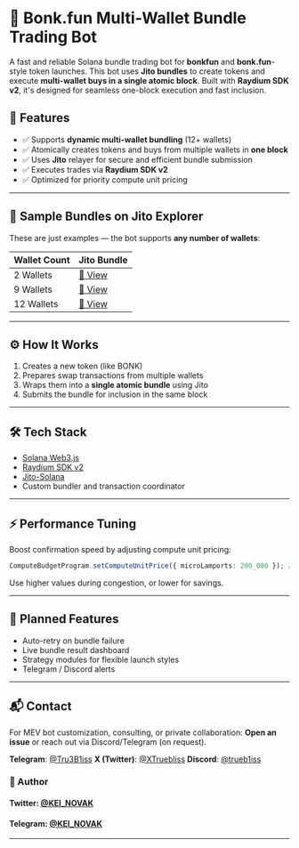 # 🐶 Bonk.fun Multi-Wallet Bundle Trading Bot

A fast and reliable Solana bundle trading bot for **bonkfun** and **bonk.fun**-style token launches. This bot uses **Jito bundles** to create tokens and execute **multi-wallet buys in a single atomic block**. Built with **Raydium SDK v2**, it's designed for seamless one-block execution and fast inclusion.

## 🚀 Features

- ✅ Supports **dynamic multi-wallet bundling** (12+ wallets)
- ✅ Atomically creates tokens and buys from multiple wallets in **one block**
- ✅ Uses **Jito** relayer for secure and efficient bundle submission
- ✅ Executes trades via **Raydium SDK v2**
- ✅ Optimized for priority compute unit pricing

---

## 📸 Sample Bundles on Jito Explorer

These are just examples — the bot supports **any number of wallets**:

| Wallet Count | Jito Bundle                                                                                                  |
| ------------ | ------------------------------------------------------------------------------------------------------------ |
| 2 Wallets    | [🔗 View](https://explorer.jito.wtf/bundle/56ac378f193c9b90a4b6d2c52096a2d783653f300c343d59976691b2a6fcb184) |
| 9 Wallets    | [🔗 View](https://explorer.jito.wtf/bundle/8116172ad6bea279b6873020ac412eb36c9777b311b96ab38c58204637166bf1) |
| 12 Wallets   | [🔗 View](https://explorer.jito.wtf/bundle/eb6d075d4f3e065d5e127ec76c328e00e08d3608ee858a15fa13a21c8f922d98) |

---

## ⚙️ How It Works

1. Creates a new token (like BONK)
2. Prepares swap transactions from multiple wallets
3. Wraps them into a **single atomic bundle** using Jito
4. Submits the bundle for inclusion in the same block

---

## 🛠 Tech Stack

- [Solana Web3.js](https://solana-labs.github.io/solana-web3.js/)
- [Raydium SDK v2](https://github.com/raydium-io/raydium-sdk)
- [Jito-Solana](https://jito.network/)
- Custom bundler and transaction coordinator

---

## ⚡ Performance Tuning

Boost confirmation speed by adjusting compute unit pricing:

```ts
ComputeBudgetProgram.setComputeUnitPrice({ microLamports: 200_000 }); // High priority
```

Use higher values during congestion, or lower for savings.

---

## 🧪 Planned Features

- Auto-retry on bundle failure
- Live bundle result dashboard
- Strategy modules for flexible launch styles
- Telegram / Discord alerts

---

## 📬 Contact

For MEV bot customization, consulting, or private collaboration:
**Open an issue** or reach out via Discord/Telegram (on request).

**Telegram**: [@Tru3B1iss](https://t.me/Tru3B1iss)
**X (Twitter)**: [@XTruebliss](https://x.com/XTruebliss)
**Discord**: [@trueb1iss](https://discord.com/users/1274339638668038187)

### 👤 Author
#### Twitter: [@KEI_NOVAK](https://x.com/kei_4650)   
#### Telegram: [@KEI_NOVAK](https://t.me/Kei4650)   

---
